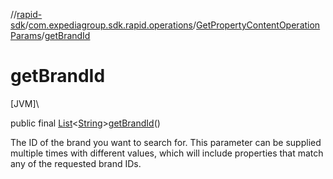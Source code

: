 //[rapid-sdk](../../../index.md)/[com.expediagroup.sdk.rapid.operations](../index.md)/[GetPropertyContentOperationParams](index.md)/[getBrandId](get-brand-id.md)

# getBrandId

[JVM]\

public final [List](https://docs.oracle.com/javase/8/docs/api/java/util/List.html)&lt;[String](https://docs.oracle.com/javase/8/docs/api/java/lang/String.html)&gt;[getBrandId](get-brand-id.md)()

The ID of the brand you want to search for. This parameter can be supplied multiple times with different values, which will include properties that match any of the requested brand IDs.
